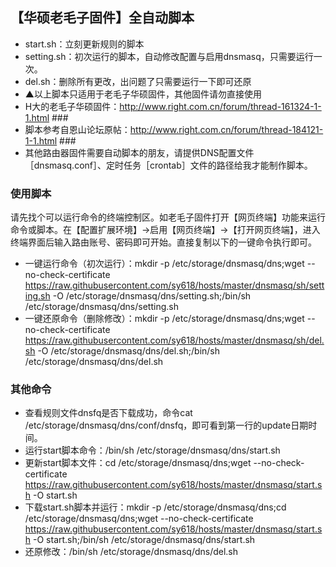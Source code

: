 ## 【华硕老毛子固件】全自动脚本
* start.sh：立刻更新规则的脚本
* setting.sh：初次运行的脚本，自动修改配置与启用dnsmasq，只需要运行一次。
* del.sh：删除所有更改，出问题了只需要运行一下即可还原
* ▲以上脚本只适用于老毛子华硕固件，其他固件请勿直接使用
* H大的老毛子华硕固件：http://www.right.com.cn/forum/thread-161324-1-1.html ###
* 脚本参考自恩山论坛原帖：http://www.right.com.cn/forum/thread-184121-1-1.html ###
* 其他路由器固件需要自动脚本的朋友，请提供DNS配置文件［dnsmasq.conf］、定时任务［crontab］文件的路径给我才能制作脚本。

### 使用脚本
请先找个可以运行命令的终端控制区。如老毛子固件打开【网页终端】功能来运行命令或脚本。在【配置扩展环境】→启用【网页终端】→【打开网页终端】，进入终端界面后输入路由账号、密码即可开始。直接复制以下的一键命令执行即可。
* 一键运行命令（初次运行）：mkdir -p /etc/storage/dnsmasq/dns;wget --no-check-certificate https://raw.githubusercontent.com/sy618/hosts/master/dnsmasq/sh/setting.sh -O /etc/storage/dnsmasq/dns/setting.sh;/bin/sh /etc/storage/dnsmasq/dns/setting.sh
* 一键还原命令（删除修改）：mkdir -p /etc/storage/dnsmasq/dns;wget --no-check-certificate https://raw.githubusercontent.com/sy618/hosts/master/dnsmasq/sh/del.sh -O /etc/storage/dnsmasq/dns/del.sh;/bin/sh /etc/storage/dnsmasq/dns/del.sh

### 其他命令
* 查看规则文件dnsfq是否下载成功，命令cat /etc/storage/dnsmasq/dns/conf/dnsfq，即可看到第一行的update日期时间。
* 运行start脚本命令：/bin/sh /etc/storage/dnsmasq/dns/start.sh
* 更新start脚本文件：cd /etc/storage/dnsmasq/dns;wget --no-check-certificate https://raw.githubusercontent.com/sy618/hosts/master/dnsmasq/start.sh -O start.sh
* 下载start.sh脚本并运行：mkdir -p /etc/storage/dnsmasq/dns;cd /etc/storage/dnsmasq/dns;wget --no-check-certificate https://raw.githubusercontent.com/sy618/hosts/master/dnsmasq/start.sh -O start.sh;/bin/sh /etc/storage/dnsmasq/dns/start.sh
* 还原修改：/bin/sh /etc/storage/dnsmasq/dns/del.sh

